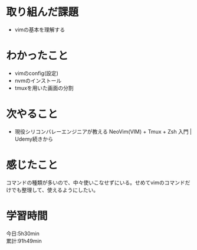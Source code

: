 # 取り組んだ課題     
- vimの基本を理解する
# わかったこと   
- vimのconfig(設定)  
- nvmのインストール
- tmuxを用いた画面の分割 
# 次やること
- 現役シリコンバレーエンジニアが教える NeoVim(VIM) + Tmux + Zsh 入門 | Udemy続きから  
# 感じたこと
コマンドの種類が多いので、中々使いこなせずにいる。せめてvimのコマンドだけでも整理して、使えるようにしたい。  
# 学習時間  
今日:5h30min  
累計:91h49min  
